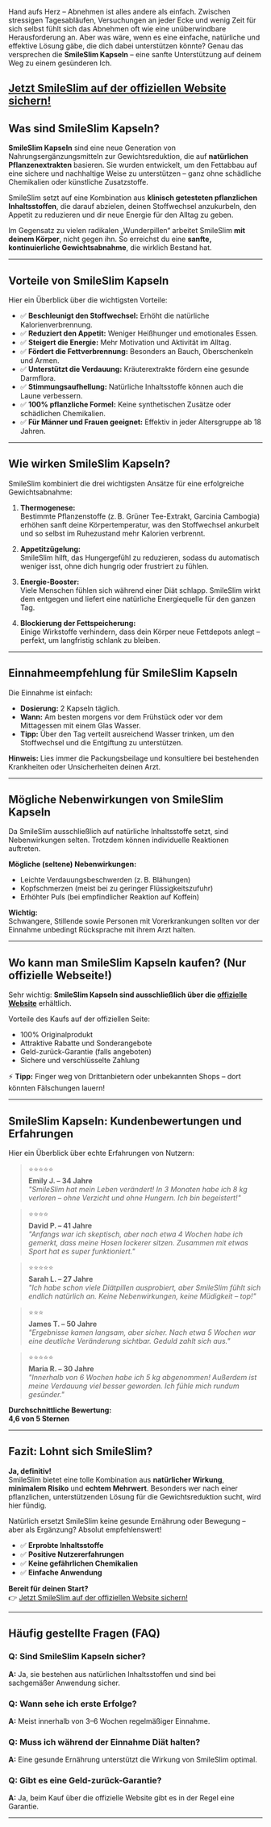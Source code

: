 
Hand aufs Herz – Abnehmen ist alles andere als einfach. Zwischen stressigen Tagesabläufen, Versuchungen an jeder Ecke und wenig Zeit für sich selbst fühlt sich das Abnehmen oft wie eine unüberwindbare Herausforderung an. Aber was wäre, wenn es eine einfache, natürliche und effektive Lösung gäbe, die dich dabei unterstützen könnte? Genau das versprechen die **SmileSlim Kapseln** – eine sanfte Unterstützung auf deinem Weg zu einem gesünderen Ich.

## [Jetzt SmileSlim auf der offiziellen Website sichern!](http://atozsupplement.com/smileslim-erfahrungen/)

## Was sind SmileSlim Kapseln?

**SmileSlim Kapseln** sind eine neue Generation von Nahrungsergänzungsmitteln zur Gewichtsreduktion, die auf **natürlichen Pflanzenextrakten** basieren. Sie wurden entwickelt, um den Fettabbau auf eine sichere und nachhaltige Weise zu unterstützen – ganz ohne schädliche Chemikalien oder künstliche Zusatzstoffe.

SmileSlim setzt auf eine Kombination aus **klinisch getesteten pflanzlichen Inhaltsstoffen**, die darauf abzielen, deinen Stoffwechsel anzukurbeln, den Appetit zu reduzieren und dir neue Energie für den Alltag zu geben.

Im Gegensatz zu vielen radikalen „Wunderpillen“ arbeitet SmileSlim **mit deinem Körper**, nicht gegen ihn. So erreichst du eine **sanfte, kontinuierliche Gewichtsabnahme**, die wirklich Bestand hat.

---

## Vorteile von SmileSlim Kapseln

Hier ein Überblick über die wichtigsten Vorteile:

- ✅ **Beschleunigt den Stoffwechsel:** Erhöht die natürliche Kalorienverbrennung.
- ✅ **Reduziert den Appetit:** Weniger Heißhunger und emotionales Essen.
- ✅ **Steigert die Energie:** Mehr Motivation und Aktivität im Alltag.
- ✅ **Fördert die Fettverbrennung:** Besonders an Bauch, Oberschenkeln und Armen.
- ✅ **Unterstützt die Verdauung:** Kräuterextrakte fördern eine gesunde Darmflora.
- ✅ **Stimmungsaufhellung:** Natürliche Inhaltsstoffe können auch die Laune verbessern.
- ✅ **100% pflanzliche Formel:** Keine synthetischen Zusätze oder schädlichen Chemikalien.
- ✅ **Für Männer und Frauen geeignet:** Effektiv in jeder Altersgruppe ab 18 Jahren.

---

## Wie wirken SmileSlim Kapseln?

SmileSlim kombiniert die drei wichtigsten Ansätze für eine erfolgreiche Gewichtsabnahme:

1. **Thermogenese:**  
   Bestimmte Pflanzenstoffe (z. B. Grüner Tee-Extrakt, Garcinia Cambogia) erhöhen sanft deine Körpertemperatur, was den Stoffwechsel ankurbelt und so selbst im Ruhezustand mehr Kalorien verbrennt.

2. **Appetitzügelung:**  
   SmileSlim hilft, das Hungergefühl zu reduzieren, sodass du automatisch weniger isst, ohne dich hungrig oder frustriert zu fühlen.

3. **Energie-Booster:**  
   Viele Menschen fühlen sich während einer Diät schlapp. SmileSlim wirkt dem entgegen und liefert eine natürliche Energiequelle für den ganzen Tag.

4. **Blockierung der Fettspeicherung:**  
   Einige Wirkstoffe verhindern, dass dein Körper neue Fettdepots anlegt – perfekt, um langfristig schlank zu bleiben.

---

## Einnahmeempfehlung für SmileSlim Kapseln

Die Einnahme ist einfach:

- **Dosierung:** 2 Kapseln täglich.
- **Wann:** Am besten morgens vor dem Frühstück oder vor dem Mittagessen mit einem Glas Wasser.
- **Tipp:** Über den Tag verteilt ausreichend Wasser trinken, um den Stoffwechsel und die Entgiftung zu unterstützen.

**Hinweis:** Lies immer die Packungsbeilage und konsultiere bei bestehenden Krankheiten oder Unsicherheiten deinen Arzt.

---

## Mögliche Nebenwirkungen von SmileSlim Kapseln

Da SmileSlim ausschließlich auf natürliche Inhaltsstoffe setzt, sind Nebenwirkungen selten. Trotzdem können individuelle Reaktionen auftreten.

**Mögliche (seltene) Nebenwirkungen:**
- Leichte Verdauungsbeschwerden (z. B. Blähungen)
- Kopfschmerzen (meist bei zu geringer Flüssigkeitszufuhr)
- Erhöhter Puls (bei empfindlicher Reaktion auf Koffein)

**Wichtig:**  
Schwangere, Stillende sowie Personen mit Vorerkrankungen sollten vor der Einnahme unbedingt Rücksprache mit ihrem Arzt halten.

---

## Wo kann man SmileSlim Kapseln kaufen? (Nur offizielle Webseite!)

Sehr wichtig: **SmileSlim Kapseln sind ausschließlich über die [offizielle Website](#)** erhältlich.

Vorteile des Kaufs auf der offiziellen Seite:

- 100% Originalprodukt
- Attraktive Rabatte und Sonderangebote
- Geld-zurück-Garantie (falls angeboten)
- Sichere und verschlüsselte Zahlung

⚡ **Tipp:** Finger weg von Drittanbietern oder unbekannten Shops – dort könnten Fälschungen lauern!

---

## SmileSlim Kapseln: Kundenbewertungen und Erfahrungen

Hier ein Überblick über echte Erfahrungen von Nutzern:

> ⭐️⭐️⭐️⭐️⭐️  
> **Emily J. – 34 Jahre**  
> _"SmileSlim hat mein Leben verändert! In 3 Monaten habe ich 8 kg verloren – ohne Verzicht und ohne Hungern. Ich bin begeistert!"_

> ⭐️⭐️⭐️⭐️  
> **David P. – 41 Jahre**  
> _"Anfangs war ich skeptisch, aber nach etwa 4 Wochen habe ich gemerkt, dass meine Hosen lockerer sitzen. Zusammen mit etwas Sport hat es super funktioniert."_

> ⭐️⭐️⭐️⭐️⭐️  
> **Sarah L. – 27 Jahre**  
> _"Ich habe schon viele Diätpillen ausprobiert, aber SmileSlim fühlt sich endlich natürlich an. Keine Nebenwirkungen, keine Müdigkeit – top!"_

> ⭐️⭐️⭐️  
> **James T. – 50 Jahre**  
> _"Ergebnisse kamen langsam, aber sicher. Nach etwa 5 Wochen war eine deutliche Veränderung sichtbar. Geduld zahlt sich aus."_

> ⭐️⭐️⭐️⭐️⭐️  
> **Maria R. – 30 Jahre**  
> _"Innerhalb von 6 Wochen habe ich 5 kg abgenommen! Außerdem ist meine Verdauung viel besser geworden. Ich fühle mich rundum gesünder."_

**Durchschnittliche Bewertung:**  
**4,6 von 5 Sternen**

---

## Fazit: Lohnt sich SmileSlim?

**Ja, definitiv!**  
SmileSlim bietet eine tolle Kombination aus **natürlicher Wirkung**, **minimalem Risiko** und **echtem Mehrwert**. Besonders wer nach einer pflanzlichen, unterstützenden Lösung für die Gewichtsreduktion sucht, wird hier fündig.

Natürlich ersetzt SmileSlim keine gesunde Ernährung oder Bewegung – aber als Ergänzung? Absolut empfehlenswert!

- ✅ **Erprobte Inhaltsstoffe**
- ✅ **Positive Nutzererfahrungen**
- ✅ **Keine gefährlichen Chemikalien**
- ✅ **Einfache Anwendung**

**Bereit für deinen Start?**  
👉 [Jetzt SmileSlim auf der offiziellen Website sichern!](http://atozsupplement.com/smileslim-erfahrungen/)

---

## Häufig gestellte Fragen (FAQ)

### Q: Sind SmileSlim Kapseln sicher?
**A:** Ja, sie bestehen aus natürlichen Inhaltsstoffen und sind bei sachgemäßer Anwendung sicher.

### Q: Wann sehe ich erste Erfolge?
**A:** Meist innerhalb von 3–6 Wochen regelmäßiger Einnahme.

### Q: Muss ich während der Einnahme Diät halten?
**A:** Eine gesunde Ernährung unterstützt die Wirkung von SmileSlim optimal.

### Q: Gibt es eine Geld-zurück-Garantie?
**A:** Ja, beim Kauf über die offizielle Website gibt es in der Regel eine Garantie.

---
